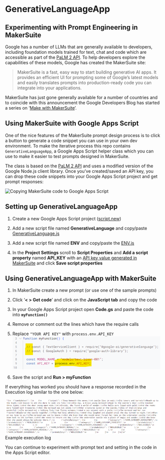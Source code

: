 # GenerativeLanguageApp

## Experimenting with Prompt Engineering in MakerSuite

Google has a number of LLMs that are generally available to developers, including foundation models trained for text, chat and code which are accessible as part of the [PaLM 2 API](https://ai.google/discover/palm2/). To help developers explore the capabilities of these models, Google has created the MakerSuite site:

> MakerSuite is a fast, easy way to start building generative AI apps. It provides an efficient UI for prompting some of Google’s latest models and easily translates prompts into production-ready code you can integrate into your applications. 

MakerSuite has just gone generally available for a number of countries and to coincide with this announcement the Google Developers Blog has started a series on ‘[Make with MakerSuite](https://developers.googleblog.com/2023/09/make-with-makersuite-part1-introduction.html)’. 

## Using MakerSuite with Google Apps Script

One of the nice features of the MakerSuite prompt design process is to click a button to generate a code snippet you can use in your own dev environment. To make the iterative process this repo contains `GenerativeLanguageApp`, a Google Apps Script helper class which you can use to make it easier to test prompts designed in MakerSuite.

The class is based on the [PaLM 2 API](https://ai.google/discover/palm2/) and uses a modified version of the Google Node.js client library. Once you’ve created/saved an API key, you can drop these code snippets into your Google Apps Script project and get prompt responses:

![Copying MakerSuite code to Google Apps Script](assets/makersuite-to-script.gif)

## Setting up GenerativeLanguageApp

1. Create a new Google Apps Script project ([script.new](https://script.new))

2. Add a new script file named **GenerativeLanguage** and copy/paste [GenerativeLanguage.js](GenerativeLanguage.js)

3. Add a new script file named **ENV** and copy/paste the [ENV.js](ENV.js)

4. In the **Project Settings** scroll to **Script Properties** and **Add a script property** named **API_KEY** with an [API key value generated in MakerSuite](https://makersuite.google.com/app/apikey) and click **Save script properties**

## Using **GenerativeLanguageApp** with MakerSuite

1. In MakerSuite create a new prompt (or use one of the sample prompts)

2. Click ‘**< > Get code**’ and click on the **JavaScript tab** and copy the code

3. In your Google Apps Script project open **Code.gs** and paste the code into **`myFunction()`**

4. Remove or comment out the lines which have the require calls 

5. Replace `"YOUR API KEY"` with `process.env.API_KEY`
![Updating the require and API key](assets/image_1.png)

6. Save the script and **Run > myFunction**

If everything has worked you should have a response recorded in the Execution log similar to the one below:

![Example Execution Log](assets/image_2.png)Example execution log

You can continue to experiment with prompt text and setting in the code in the Apps Script editor.
